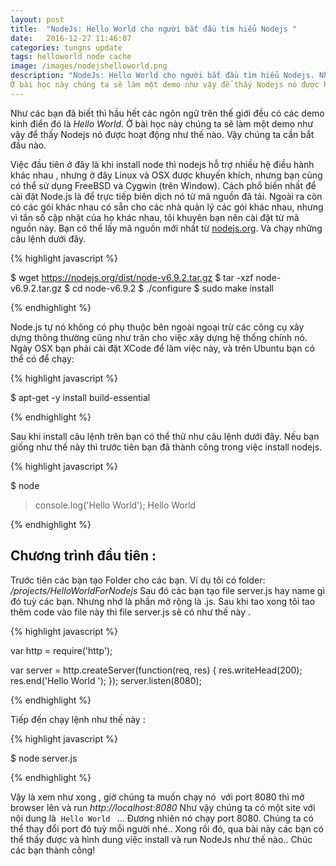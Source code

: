 ```yaml
---
layout: post
title:  "NodeJs: Hello World cho người bắt đầu tìm hiểu Nodejs "
date:   2016-12-27 11:46:07
categories: tungns update
tags: helloworld node cache
image: /images/nodejshelloworld.png
description: "NodeJs: Hello World cho người bắt đầu tìm hiểu Nodejs. Như các bạn đã biết thì hầu hết các ngôn ngữ trên thế giới đều có các demo kinh điển đó là "Hello World"
Ở bài học này chúng ta sẽ làm một demo như vậy để thấy Nodejs nó được hoạt động như thế nào. Vậy chúng ta cần bắt đầu nào."
---
```

Như các bạn đã biết thì hầu hết các ngôn ngữ trên thế giới đều có các demo kinh điển đó là *Hello World*. 
Ở bài học này chúng ta sẽ làm một demo như vậy để thấy Nodejs nó được hoạt động như thế nào. Vậy chúng ta cần bắt đầu nào.


Việc đầu tiên ở đây là khi install node thì nodejs hỗ trợ nhiều hệ điều hành khác nhau , nhưng ở đây Linux và OSX được khuyến khích, nhưng bạn cũng có thể sử dụng FreeBSD và Cygwin (trên Window).
Cách phổ biến nhất để cài đặt Node.js là để trực tiếp biên dịch nó từ mã nguồn đã tải. Ngoài ra còn có các gói khác nhau có sẵn cho các nhà quản lý các gói khác nhau, nhưng vì tần số cập nhật của họ khác nhau, tôi khuyên bạn nên cài đặt từ mã nguồn này.
Bạn có thể lấy mã nguồn mới nhất từ [nodejs.org](https://nodejs.org). Và chạy những câu lệnh dưới đây.


{% highlight javascript %}

$ wget https://nodejs.org/dist/node-v6.9.2.tar.gz
$ tar -xzf node-v6.9.2.tar.gz
$ cd node-v6.9.2
$ ./configure
$ sudo make install

{% endhighlight %}

Node.js tự nó không có phụ thuộc bên ngoài ngoại trừ các công cụ xây dựng thông thường cũng như trăn cho việc xây dựng hệ thống chính nó. Ngày OSX bạn phải cài đặt XCode để làm việc này, và trên Ubuntu bạn có thể có để chạy:

{% highlight javascript %}

$ apt-get -y install build-essential

{% endhighlight %}

Sau khi install câu lệnh trên bạn có thể thử như câu lệnh dưới đây. Nếu bạn giống như thế này thì trước tiên bạn đã thành công trong việc install nodejs.


{% highlight javascript %}

$ node
> console.log('Hello World');
Hello World

{% endhighlight %}

## Chương trình đầu tiên :
Trước tiên các bạn tạo Folder cho các bạn. Ví dụ tôi có folder: */projects/HelloWorldForNodejs*
Sau đó các bạn tạo file server.js hay name gì đó tuỳ các bạn. Nhưng nhớ là phần mở rộng là .js. Sau khi tao xong tôi tao thêm code vào file này thì file server.js sẽ có như thế này .


{% highlight javascript %}

var http = require('http');

var server = http.createServer(function(req, res) {
  res.writeHead(200);
  res.end('Hello World ');
});
server.listen(8080);

{% endhighlight %}

Tiếp đến chạy lệnh như thế này :


{% highlight javascript %}

$ node server.js

{% endhighlight %}


Vậy là xem như xong , giờ chúng ta muốn chạy nó  với port 8080 thì mở browser lên và run *http://localhost:8080*
Như vậy chúng ta có một site với nội dung là  `Hello World ` ... Đương nhiên nó chạy port 8080. Chúng ta có thể thay đổi port đó tuỳ mỗi người nhé..
Xong rồi đó, qua bài này các bạn có thể thấy được và hình dung việc install và run NodeJs như thế nào.. Chúc các bạn thành công! 
